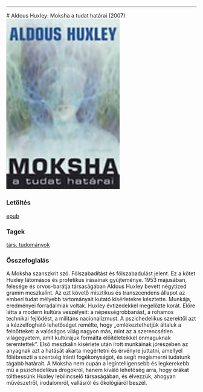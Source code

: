 <hr/>
# <a name="id_947">Aldous Huxley: Moksha a tudat határai (2007)</a>
<img src="https://github.com/BercziSandor/calibre_lib/raw/main/main/Aldous%20Huxley/Moksha%20a%20tudat%20hatarai%20%28947%29/cover.jpg" alt="cover" width="300"/>

### Letöltés
[epub](https://github.com/BercziSandor/calibre_lib/raw/main/main/Aldous%20Huxley/Moksha%20a%20tudat%20hatarai%20%28947%29/Moksha%20a%20tudat%20hatarai%20-%20Aldous%20Huxley.epub)

### Tagek
[társ. tudományok](https://github.com/berczisandor/calibre_lib/blob/main/main/_tags/t%c3%a1rs.%20tudom%c3%a1nyok.md)

### Összefoglalás
<p class="description">A Moksha szanszkrit szó. Fölszabadítást és fölszabadulást jelent. Ez a kötet Huxley látomásos és profetikus írásainak gyűjteménye. 1953 májusában, felesége és orvos-barátja társaságában Aldous Huxley bevett négytized gramm meszkalint. Az ezt követő misztikus és transzcendens állapot az emberi tudat mélyebb tartományait kutató kísérletekre késztette. Munkája, eredményei forradalmiak voltak. Huxley évtizedekkel megelőzte korát. Előre látta a modern kultúra veszélyeit: a népességrobbanást, a rohamos technikai fejlődést, a militáns nacionalizmust. A pszichedelikus szerektől azt a kézzelfogható lehetőséget remélte, hogy „emlékeztethetjük általuk a felnőtteket: a valóságos világ nagyon más, mint az a szerencsétlen világegyetem, amit kultúrájuk formálta előítéleteikkel önmaguknak teremtettek”. Első meszkalin kísérlete után írott munkáinak jórészében az anyagnak azt a hatását akarta megértetni és érvényre juttatni, amellyel fölébreszti a szentség iránti fogékonyságot, és segít megismerni tudatunk tágabb határait. A Moksha nem cupán a legintelligensebb és legkerekebb mű a pszichedelikus drogokról, hanem kiváló lehetőség arra, hogy órákat tölthessünk Huxley lebilincselő társaságában, és élvezzük, ahogyan művészetről, irodalomról, vallásról és ökológiáról beszél.</p>


